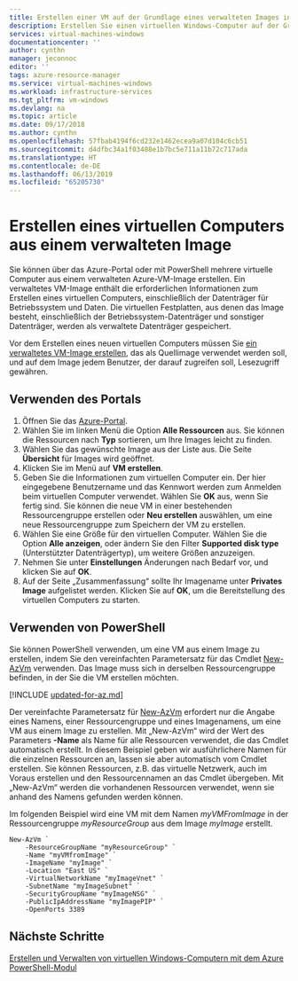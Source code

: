 ```yaml
---
title: Erstellen einer VM auf der Grundlage eines verwalteten Images in Azure | Microsoft-Dokumentation
description: Erstellen Sie einen virtuellen Windows-Computer auf der Grundlage eines generalisierten verwalteten Images mit Azure PowerShell oder dem Azure-Portal im Resource Manager-Bereitstellungsmodell.
services: virtual-machines-windows
documentationcenter: ''
author: cynthn
manager: jeconnoc
editor: ''
tags: azure-resource-manager
ms.service: virtual-machines-windows
ms.workload: infrastructure-services
ms.tgt_pltfrm: vm-windows
ms.devlang: na
ms.topic: article
ms.date: 09/17/2018
ms.author: cynthn
ms.openlocfilehash: 57fbab4194f6cd232e1462ecea9a07d104c6cb51
ms.sourcegitcommit: d4dfbc34a1f03488e1b7bc5e711a11b72c717ada
ms.translationtype: HT
ms.contentlocale: de-DE
ms.lasthandoff: 06/13/2019
ms.locfileid: "65205730"
---
```

# <a name="create-a-vm-from-a-managed-image"></a>Erstellen eines virtuellen Computers aus einem verwalteten Image

Sie können über das Azure-Portal oder mit PowerShell mehrere virtuelle Computer aus einem verwalteten Azure-VM-Image erstellen. Ein verwaltetes VM-Image enthält die erforderlichen Informationen zum Erstellen eines virtuellen Computers, einschließlich der Datenträger für Betriebssystem und Daten. Die virtuellen Festplatten, aus denen das Image besteht, einschließlich der Betriebssystem-Datenträger und sonstiger Datenträger, werden als verwaltete Datenträger gespeichert. 

Vor dem Erstellen eines neuen virtuellen Computers müssen Sie [ein verwaltetes VM-Image erstellen](capture-image-resource.md), das als Quellimage verwendet werden soll, und auf dem Image jedem Benutzer, der darauf zugreifen soll, Lesezugriff gewähren. 


## <a name="use-the-portal"></a>Verwenden des Portals

1. Öffnen Sie das [Azure-Portal](https://portal.azure.com).
2. Wählen Sie im linken Menü die Option **Alle Ressourcen** aus. Sie können die Ressourcen nach **Typ** sortieren, um Ihre Images leicht zu finden.
3. Wählen Sie das gewünschte Image aus der Liste aus. Die Seite **Übersicht** für Images wird geöffnet.
4. Klicken Sie im Menü auf **VM erstellen**.
5. Geben Sie die Informationen zum virtuellen Computer ein. Der hier eingegebene Benutzername und das Kennwort werden zum Anmelden beim virtuellen Computer verwendet. Wählen Sie **OK** aus, wenn Sie fertig sind. Sie können die neue VM in einer bestehenden Ressourcengruppe erstellen oder **Neu erstellen** auswählen, um eine neue Ressourcengruppe zum Speichern der VM zu erstellen.
6. Wählen Sie eine Größe für den virtuellen Computer. Wählen Sie die Option **Alle anzeigen**, oder ändern Sie den Filter **Supported disk type** (Unterstützter Datenträgertyp), um weitere Größen anzuzeigen. 
7. Nehmen Sie unter **Einstellungen** Änderungen nach Bedarf vor, und klicken Sie auf **OK**. 
8. Auf der Seite „Zusammenfassung“ sollte Ihr Imagename unter **Privates Image** aufgelistet werden. Klicken Sie auf **OK**, um die Bereitstellung des virtuellen Computers zu starten.


## <a name="use-powershell"></a>Verwenden von PowerShell

Sie können PowerShell verwenden, um eine VM aus einem Image zu erstellen, indem Sie den vereinfachten Parametersatz für das Cmdlet [New-AzVm](https://docs.microsoft.com/powershell/module/az.compute/new-azvm) verwenden. Das Image muss sich in derselben Ressourcengruppe befinden, in der Sie die VM erstellen möchten.

[!INCLUDE [updated-for-az.md](../../../includes/updated-for-az.md)]

Der vereinfachte Parametersatz für [New-AzVm](https://docs.microsoft.com/powershell/module/az.compute/new-azvm) erfordert nur die Angabe eines Namens, einer Ressourcengruppe und eines Imagenamens, um eine VM aus einem Image zu erstellen. Mit „New-AzVm“ wird der Wert des Parameters **-Name** als Name für alle Ressourcen verwendet, die das Cmdlet automatisch erstellt. In diesem Beispiel geben wir ausführlichere Namen für die einzelnen Ressourcen an, lassen sie aber automatisch vom Cmdlet erstellen. Sie können Ressourcen, z.B. das virtuelle Netzwerk, auch im Voraus erstellen und den Ressourcennamen an das Cmdlet übergeben. Mit „New-AzVm“ werden die vorhandenen Ressourcen verwendet, wenn sie anhand des Namens gefunden werden können.

Im folgenden Beispiel wird eine VM mit dem Namen *myVMFromImage* in der Ressourcengruppe *myResourceGroup* aus dem Image *myImage* erstellt. 


```azurepowershell-interactive
New-AzVm `
    -ResourceGroupName "myResourceGroup" `
    -Name "myVMfromImage" `
    -ImageName "myImage" `
    -Location "East US" `
    -VirtualNetworkName "myImageVnet" `
    -SubnetName "myImageSubnet" `
    -SecurityGroupName "myImageNSG" `
    -PublicIpAddressName "myImagePIP" `
    -OpenPorts 3389
```



## <a name="next-steps"></a>Nächste Schritte
[Erstellen und Verwalten von virtuellen Windows-Computern mit dem Azure PowerShell-Modul](tutorial-manage-vm.md?toc=%2fazure%2fvirtual-machines%2fwindows%2ftoc.json)

